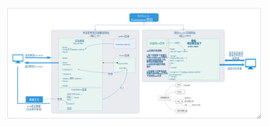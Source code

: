<div style="overflow:scroll;resize:both">
	<svg width="1978" xmlns:ev="http://www.w3.org/2001/xml-events" viewBox="0 0 1978 871" height="871" xmlns="http://www.w3.org/2000/svg" xmlns:xlink="http://www.w3.org/1999/xlink"><style type="text/css"><![CDATA[
.st6 {fill:#0e7c67;font-family:宋体;font-size:14pt}
.st7 {fill:#1f6391;font-family:宋体;font-size:10pt}
.st5 {fill:#1f6391;font-family:宋体;font-size:12pt}
.st2 {fill:#1f6391;font-family:宋体;font-size:14pt}
.st8 {fill:#303030;font-family:宋体;font-size:10pt}
.st9 {fill:#303030;font-family:宋体;font-size:9pt}
.st4 {fill:#ffffff;font-family:宋体;font-size:14pt}
.st1 {fill:#ffffff;font-family:宋体;font-size:20pt}
.st3 {font-size:12pt}
]]></style><defs><linearGradient y1="0%" y2="100%" id="lg1" x1="0%" x2="0%"><stop offset="0" stop-color="#fbfbfb"/><stop offset="1" stop-color="#efefef"/></linearGradient></defs><g id="page1" transform="translate(5,5)"><rect stroke="#808080" width="1968" height="861" x="0" fill="#ffffff" y="0"/><path stroke="#6d6d6d" d="M0,0C0,-45.5,47.9,-101,87,-101" id="shape1" transform="translate(1219.71,701.53)" fill="none"/><path stroke="#6d6d6d" d="M0,0C0,-21.2,47.9,-47,87,-47" id="shape2" transform="translate(1219.71,701.53)" fill="none"/><path stroke="#6d6d6d" d="M0,0C0,12.2,47.9,27,87,27" id="shape3" transform="translate(1219.71,701.53)" fill="none"/><path stroke="#6d6d6d" d="M0,0L8,0L8,-13C8,-16.6,10.4,-19,14,-19L20,-19" id="shape4" transform="translate(1352.71,728.53)" fill="none"/><path stroke="#6d6d6d" d="M0,0L8,0L8,3C8,6.6,10.4,9,14,9L20,9" id="shape5" transform="translate(1352.71,728.53)" fill="none"/><path stroke="#6d6d6d" d="M0,0L8,0L8,31C8,34.6,10.4,37,14,37L20,37" id="shape6" transform="translate(1352.71,728.53)" fill="none"/><path stroke="#6d6d6d" d="M0,0L8,0L8,3C8,6.6,10.4,9,14,9L20,9" id="shape7" transform="translate(1344.71,600.53)" fill="none"/><path stroke="#6d6d6d" d="M0,0L8,0L8,0C8,0,8,0,8,0L20,0" id="shape8" transform="translate(1410.71,765.53)" fill="none"/><path stroke="#6d6d6d" d="M0,0C0,45.5,47.9,101,87,101" id="shape9" transform="translate(1219.71,701.53)" fill="none"/><g id="shape10" transform="translate(948,40.75)"><path stroke="#3498db" d="M214.7,66C220.9,66,226,60.9,226,54.7L226,11.3C226,5.1,220.9,0,214.7,0L11.3,0C5.1,0,0,5.1,0,11.3L0,54.7C0,60.9,5.1,66,11.3,66L214.7,66z" fill="#3498db"/><text class="st1"><tspan x="64" y="28">SVG1.1-</tspan><tspan x="9" y="59">Translation项目</tspan></text></g><g transform="translate(278.27,499)"/><g transform="translate(40,172)"><g transform="translate(0,20.29)"><path stroke="#8d9cb1" d="M669.7,649.9C675.9,649.9,681,644.8,681,638.5L681,11.3C681,5.1,675.9,0,669.7,0L11.3,0C5.1,0,0,5.1,0,11.3L0,638.5C0,644.8,5.1,649.9,11.3,649.9L669.7,649.9z" id="shape11" transform="translate(302,-20.15)" fill="#e9ebef"/><g transform="translate(785,9.64)"><path stroke="#83b3e3" d="M171.9,74.7L171.9,0L0,0L0,74.7L171.9,74.7z" id="shape12" transform="translate(0,40)" fill="#e8eff8"/><g id="shape13" transform="translate(29.97,0)"><text class="st2"><tspan x="8" y="26.3">public目录</tspan></text></g><g id="shape14" transform="translate(10.97,71.45)"><text class="st2"><tspan x="6" y="14.8">tinymce.min.js</tspan></text></g></g><g transform="translate(785,156.55)"><path stroke="#7eccb6" d="M169,114.3L169,0L0,0L0,114.3L169,114.3z" id="shape15" transform="translate(0,41.85)" fill="#e7f4f0"/><g id="shape16" transform="translate(9,-0)"><text class="st2"><tspan x="32" y="26.3">views目录</tspan></text></g><g id="shape17" transform="translate(8.01,62.66)"><text class="st2"><tspan x="26" y="25.8">layout.hbs</tspan></text></g><g id="shape18" transform="translate(8.01,95.38)"><text class="st2"><tspan x="36" y="27.9">test.hbs</tspan></text></g></g><g id="shape19" transform="matrix(-1,0,0,-1,813,234.6)"><path stroke="#303030" d="M0,-0L106,-0" fill="none"/><path stroke="#303030" d="M-4,-0C-4,-2.2,-2.2,-4,-0,-4C2.2,-4,4,-2.2,4,-0C4,2.2,2.2,4,0,4C-2.2,4,-4,2.2,-4,-0" stroke-linecap="round" fill="#303030" stroke-width="1"/><path stroke="#303030" d="M106,-4L114,-0L106,4L106,-4" stroke-linecap="round" fill="#303030" stroke-width="1"/></g><g transform="translate(356.74,42.87)"><path stroke="#7eccb6" d="M342.3,383.5L342.3,0L0,0L0,383.5L342.3,383.5z" id="shape20" fill="#e7f4f0"/><g id="shape21" transform="translate(88.26,19.28)"><text class="st2"><tspan x="38" y="5.6">渲染模板</tspan><tspan x="26" y="27.6">layout.hbs</tspan></text></g><g id="shape22" transform="translate(20.26,57.84)"><text class="st2"><tspan class="st3" x="4" y="19">&lt;head></tspan><tspan class="st3" x="4" y="37">    &lt;script引入tinymce.min.js"></tspan><tspan class="st3" x="4" y="55">&lt;/head></tspan><tspan class="st3" x="4" y="101">﻿&lt;body></tspan><tspan class="st3" x="4" y="137">&lt;form></tspan><tspan class="st3" x="4" y="155">   &lt;textarea></tspan><tspan class="st3" x="4" y="191">     {{{body}}}</tspan><tspan class="st3" x="4" y="227">   &lt;/textarea></tspan><tspan class="st3" x="4" y="263">   &lt;button>保存&lt;/button></tspan><tspan class="st3" x="4" y="281">&lt;/form></tspan><tspan class="st3" x="4" y="317">&lt;/body></tspan></text></g></g><g id="shape23" transform="matrix(-1,0,0,-1,869,287.1)"><path stroke="#236ea1" d="M0,0C18,-34.1,194.5,-34.4,354.7,-0.9" fill="none"/><path stroke="#236ea1" d="M359,0L354.5,-4L354.5,-4C354.9,-3,354.9,-2,354.7,-0.9C354.5,.2,354,1.1,353.3,1.9L359,0" stroke-linecap="round" fill="#236ea1" stroke-width="1"/><rect width="38.8" transform="matrix(-1,-0,0,-1,215.9,-68.8)" height="22" x="89.1" fill="#ffffff" y="-45.4"/><text class="st2" transform="matrix(-1,-0,0,-1,215.9,-68.8)"><tspan x="88.9" y="-27.4">替换</tspan></text></g><g id="shape24" transform="matrix(-0.99,0.17,-0.17,-0.99,785,87)"><path stroke="#236ea1" d="M0,0C90.9,23.3,195.6,24.4,218.4,3.3" fill="none"/><path stroke="#236ea1" d="M221.3,0L215.6,2L215.6,2C216.6,2.2,217.6,2.7,218.4,3.4C219.3,4.1,219.9,4.9,220.2,5.9L221.3,0" stroke-linecap="round" fill="#236ea1" stroke-width="1"/></g><g transform="translate(0,156.55)"><g><g transform="translate(0,14.21)"><path stroke="#008ccc" d="M2.3,0L79.4,0C80.7,0,81.8,1,81.8,2.3L81.8,51.6C81.8,52.9,80.7,54,79.4,54L49.1,54L49.1,61.7L59.7,61.7C59.7,61.8,60.5,61.8,60.5,62.7C60.5,62.7,60.5,66,60.5,66C60.5,66,60.4,67,59.6,67C59.6,67,22.1,67,22.1,67C21.2,67,21.2,66,21.2,66C21.2,66,21.2,63.6,21.2,62.7C21.2,61.8,22.1,61.7,22.1,61.7L32.7,61.7L32.7,54L2.3,54C1,54,0,52.9,0,51.6L0,2.3C0,1,1,0,2.3,0z" id="shape25" fill="#008ccc"/><path stroke="#ffffff" d="M2.1,0L71.5,0C72.6,0,73.6,.9,73.6,2.2L73.6,41.3C73.6,42.5,72.6,43.5,71.5,43.5L2.1,43.5C.9,43.5,0,42.5,0,41.3L0,2.2C0,.9,.9,0,2.1,0z" id="shape26" transform="translate(4.09,4.35)" fill="#ffffff"/></g><g transform="translate(78.9,0)"><path stroke="#3498db" d="M0,7.7L23.6,15.4L39.7,15.4L25.5,10.8L205.1,10.8L205.1,4.6L25.5,4.6L39.7,0L23.6,0L0,7.7z" id="shape27" transform="matrix(-1,0,0,-1,223.1,46.2)" fill="#3498db"/><g id="shape28"><text class="st2"><tspan x="17" y="26.3">请求网页test.html</tspan></text></g></g></g><path stroke="#3498db" d="M0,7.7L23.6,15.4L39.7,15.4L25.5,10.8L267,10.8L267,4.6L25.5,4.6L39.7,0L23.6,0L0,7.7z" id="shape29" transform="matrix(1,-0,0,1,89.7,71.5)" fill="#3498db"/><g id="shape30" transform="translate(63.45,98.42)"><text class="st2"><tspan x="31" y="16.6">返回网页test.html</tspan></text></g></g><path stroke="#7eccb6" d="M340,178.5L340,0L0,0L0,178.5L340,178.5z" id="shape31" transform="translate(357,431.71)" fill="#e7f4f0"/><g transform="translate(46,258.74)"><path stroke="#3498db" d="M2,0L2,286.2L248.4,286.2L248.4,284.2L252.4,288.2L248.4,292.2L248.4,290.2L-2,290.2L-2,0L2,0z" id="shape32" transform="translate(-8,5.07)" fill="#3498db"/><g id="shape33" transform="translate(33.88,305.41)"><text class="st2"><tspan x="32.1" y="15.3">post提交数据</tspan><tspan x="23.1" y="37.3">(点击保存按钮)</tspan></text></g><g id="shape34" transform="translate(56.23,238.81)"><path stroke="#3498db" d="M132,47.7L132,0L0,0L0,47.7L132,47.7z" fill="#3498db"/><text class="st4"><tspan x="28" y="30.8">数据正文</tspan></text></g></g><g id="shape35" transform="matrix(0.99,0.14,-0.14,0.99,234.2,521.4)"><path stroke="#236ea1" d="M0,0C78.2,-22.5,167,-23.6,186.2,-3.6" fill="none"/><path stroke="#236ea1" d="M188.8,0L188.2,-6L188.2,-6C187.7,-5,187.1,-4.2,186.2,-3.6C185.3,-2.9,184.3,-2.6,183.3,-2.5L188.8,0" stroke-linecap="round" fill="#236ea1" stroke-width="1"/><rect width="38.8" transform="matrix(0.99,-0.14,0.14,0.99,4.8,18.5)" height="22" x="110.9" fill="#ffffff" y="-34.7"/><text class="st2" transform="matrix(0.99,-0.14,0.14,0.99,4.8,18.5)"><tspan x="110.7" y="-16.7">替换</tspan></text></g><g id="shape36" transform="matrix(0.63,-0.77,0.77,0.63,697,521)"><path stroke="#236ea1" d="M0,0C90.5,63.8,238,64.9,298.9,3.2" fill="none"/><path stroke="#236ea1" d="M301.9,0L296.2,1.7L296.2,1.7C297.2,1.9,298.1,2.4,298.9,3.2C299.7,3.9,300.2,4.9,300.5,5.8L301.9,0" stroke-linecap="round" fill="#236ea1" stroke-width="1"/><rect width="38.8" transform="matrix(0.63,0.77,-0.77,0.63,111.8,-105.9)" height="22" x="148.7" fill="#ffffff" y="53.9"/><text class="st2" transform="matrix(0.63,0.77,-0.77,0.63,111.8,-105.9)"><tspan x="148.5" y="71.9">写入</tspan></text></g></g><g id="shape37" transform="translate(527,18.26)"><text class="st2"><tspan x="19" y="10.7">所见即所得文献翻译网站</tspan><tspan x="74" y="32.7">(端口: 80)</tspan></text></g></g><g id="shape38" transform="translate(1061,106.75)"><path stroke="#236ea1" d="M0,0L0,25.3L-378.5,25.3L-378.5,61" fill="none"/><path stroke="#236ea1" d="M-378.5,65.4L-375.5,60.2L-375.5,60.2C-376.4,60.7,-377.4,61,-378.5,61C-379.6,61,-380.6,60.7,-381.5,60.2L-378.5,65.4" stroke-linecap="round" fill="#236ea1" stroke-width="1"/></g><g transform="translate(1152.25,986)"/><g transform="translate(1407.02,-311)"><g id="shape39" transform="translate(305.44,670)"><text class="st2"><tspan x="7" y="-4.8">请求某目录或</tspan><tspan x="7" y="17.2">具体文件的文</tspan><tspan x="35" y="39.2">档页面</tspan></text></g><g id="shape40" transform="translate(293.99,767.08)"><text class="st2"><tspan x="9" y="22.9">返回对应页面</tspan></text></g><g transform="translate(-358.43,481)"><path stroke="#8d9cb1" d="M626.1,406C632.3,406,637.4,400.9,637.4,394.7L637.4,11.3C637.4,5.1,632.3,0,626.1,0L11.3,0C5.1,0,0,5.1,0,11.3L0,394.7C0,400.9,5.1,406,11.3,406L626.1,406z" id="shape41" fill="#e9ebef"/><path stroke="#3498db" d="M0,11.2L11.2,0L11.2,6.7L149.9,6.7L149.9,15.7L11.2,15.7L11.2,22.4L0,11.2z" id="shape42" transform="translate(641.57,227.66)" fill="#3498db"/><path stroke="#3498db" d="M0,11.2L11.2,0L11.2,6.7L149.9,6.7L149.9,15.7L11.2,15.7L11.2,22.4L0,11.2z" id="shape43" transform="translate(641.57,227.66)" fill="#3498db"/><g id="shape44" transform="translate(28.35,149.59)"><text class="st5"><tspan x="4.4" y="19">md文档分布说明:</tspan><tspan x="4.4" y="55">1.每个目录有个目录主</tspan><tspan x="4.4" y="73">页README.md,内容为:</tspan><tspan x="4.4" y="91">(1)指向该目录各个内</tspan><tspan x="4.4" y="109">容对应页面的链接</tspan><tspan x="4.4" y="127">(2)该目录功能作用的</tspan><tspan x="4.4" y="145">简介</tspan><tspan x="4.4" y="181">2.目录各个内容对应的</tspan><tspan x="4.4" y="199">页面为该目录md文件夹</tspan><tspan x="4.4" y="217">下的同名md文件</tspan></text></g><g id="shape45" transform="translate(28.35,149.59)"><text class="st5"><tspan x="4.4" y="19">md文档分布说明:</tspan><tspan x="4.4" y="55">1.每个目录有个目录主</tspan><tspan x="4.4" y="73">页README.md,内容为:</tspan><tspan x="4.4" y="91">(1)指向该目录各个内</tspan><tspan x="4.4" y="109">容对应页面的链接</tspan><tspan x="4.4" y="127">(2)该目录功能作用的</tspan><tspan x="4.4" y="145">简介</tspan><tspan x="4.4" y="181">2.目录各个文件对应的</tspan><tspan x="4.4" y="199">页面为该目录md文件夹</tspan><tspan x="4.4" y="217">下的同名md文件</tspan></text></g><g transform="translate(203.78,68.76)"><g transform="translate(2.73,0)"><path stroke="#7eccb6" d="M394.2,323.2L394.2,0L0,0L0,323.2L394.2,323.2z" id="shape46" fill="#e7f4f0"/><path stroke="#7eccb6" d="M394.2,323.2L394.2,0L0,0L0,323.2L394.2,323.2z" id="shape47" fill="#e7f4f0"/><g id="shape48" transform="translate(128.4,0)"><text class="st2"><tspan x="45.2" y="22">模板:</tspan><tspan x="12.2" y="44">项目根目录下</tspan><tspan x="19.2" y="66">index.html</tspan></text></g><g id="shape49" transform="translate(128.4,0)"><text class="st2"><tspan x="45.2" y="22">模板:</tspan><tspan x="12.2" y="44">项目根目录下</tspan><tspan x="19.2" y="66">index.html</tspan></text></g></g><g id="shape50" transform="translate(0,67.48)"><text class="st2"><tspan class="st3" x="4.3" y="19">&lt;body></tspan><tspan class="st3" x="4.3" y="37">  &lt;div id="app">&lt;/div></tspan><tspan class="st3" x="4.3" y="73">  &lt;script></tspan><tspan class="st3" x="4.3" y="91">    window.$docsify = {</tspan><tspan class="st3" x="4.3" y="109">      name: 'svgserver',</tspan><tspan class="st3" x="4.3" y="127">      repo: ''</tspan><tspan class="st3" x="4.3" y="145">    }</tspan><tspan class="st3" x="4.3" y="163">  &lt;/script></tspan><tspan class="st3" x="4.3" y="199">  &lt;script src="//unpkg.com/docsify/lib/</tspan><tspan class="st3" x="4.3" y="217">docsify.min.js"></tspan><tspan class="st3" x="4.3" y="235">  &lt;/script></tspan><tspan class="st3" x="4.3" y="253">&lt;/body></tspan></text></g><g id="shape51" transform="translate(0,67.48)"><text class="st2"/></g></g><g transform="translate(800.42,227.66)"><path stroke="#008ccc" d="M2.3,0L78.8,0C80.1,0,81.2,1.2,81.2,2.8L81.2,61.3C81.2,62.9,80.1,64.2,78.8,64.2L48.7,64.2L48.7,73.4L59.3,73.4C59.3,73.4,60.1,73.5,60.1,74.6C60.1,74.6,60.1,78.5,60.1,78.5C60.1,78.5,60,79.6,59.1,79.6C59.1,79.6,22,79.6,22,79.6C21,79.6,21,78.5,21,78.5C21,78.5,21,75.6,21,74.6C21,73.5,22,73.4,22,73.4L32.5,73.4L32.5,64.2L2.3,64.2C1,64.2,0,62.9,0,61.3L0,2.8C0,1.2,1,0,2.3,0z" id="shape52" fill="#008ccc"/><path stroke="#ffffff" d="M2.1,0L71,0C72.1,0,73.1,1.1,73.1,2.6L73.1,49.1C73.1,50.6,72.1,51.8,71,51.8L2.1,51.8C.9,51.8,0,50.6,0,49.1L0,2.6C0,1.1,.9,0,2.1,0z" id="shape53" transform="translate(4.06,5.17)" fill="#ffffff"/></g><g transform="translate(800.42,227.66)"><path stroke="#008ccc" d="M2.3,0L78.8,0C80.1,0,81.2,1.2,81.2,2.8L81.2,61.3C81.2,62.9,80.1,64.2,78.8,64.2L48.7,64.2L48.7,73.4L59.3,73.4C59.3,73.4,60.1,73.5,60.1,74.6C60.1,74.6,60.1,78.5,60.1,78.5C60.1,78.5,60,79.6,59.1,79.6C59.1,79.6,22,79.6,22,79.6C21,79.6,21,78.5,21,78.5C21,78.5,21,75.6,21,74.6C21,73.5,22,73.4,22,73.4L32.5,73.4L32.5,64.2L2.3,64.2C1,64.2,0,62.9,0,61.3L0,2.8C0,1.2,1,0,2.3,0z" id="shape54" fill="#008ccc"/><path stroke="#ffffff" d="M2.1,0L71,0C72.1,0,73.1,1.1,73.1,2.6L73.1,49.1C73.1,50.6,72.1,51.8,71,51.8L2.1,51.8C.9,51.8,0,50.6,0,49.1L0,2.6C0,1.1,.9,0,2.1,0z" id="shape55" transform="translate(4.06,5.17)" fill="#ffffff"/></g><path stroke="#3498db" d="M0,11.2L11.2,0L11.2,6.7L189.7,6.7L189.7,15.7L11.2,15.7L11.2,22.4L0,11.2z" id="shape56" transform="matrix(-1,0,0,-1,790.4,283.9)" fill="#3498db"/><path stroke="#3498db" d="M0,11.2L11.2,0L11.2,6.7L189.7,6.7L189.7,15.7L11.2,15.7L11.2,22.4L0,11.2z" id="shape57" transform="matrix(-1,0,0,-1,790.4,283.9)" fill="#3498db"/><g id="shape58" transform="translate(37.73,68.76)"><path stroke="#7eccb6" d="M150,70L150,0L0,0L0,70L150,70z" fill="#e7f4f0"/><text class="st6"><tspan x="18" y="42">对应的md文件</tspan></text></g><g id="shape59" transform="matrix(0.93,0.36,-0.36,0.93,187.8,103.7)"><path stroke="#236ea1" d="M0,0C38,-29,111.7,-29.9,150.7,-2.6" fill="none"/><path stroke="#236ea1" d="M154.2,0L151.8,-5.5L151.8,-5.5C151.7,-4.5,151.3,-3.5,150.7,-2.6C150,-1.7,149.2,-1.1,148.2,-0.7L154.2,0" stroke-linecap="round" fill="#236ea1" stroke-width="1"/><rect width="39.9" transform="matrix(0.93,-0.36,0.36,0.93,16.2,26.2)" height="15" x="58.5" fill="#ffffff" y="-37.4"/><text class="st7" transform="matrix(0.93,-0.36,0.36,0.93,16.2,26.2)"><tspan x="58.3" y="-25.4">加载到</tspan></text></g><g id="shape60" transform="translate(206.51,22.92)"><text class="st2"><tspan x="39.1" y="7.5">项目docsify文档网站</tspan><tspan x="77.1" y="29.5">(端口:3000)</tspan></text></g></g></g><g id="shape61" transform="translate(1061,106.75)"><path stroke="#236ea1" d="M0,0L0,25.3L306.3,25.3L306.3,58.9" fill="none"/><path stroke="#236ea1" d="M306.3,63.3L309.3,58.1L309.3,58.1C308.4,58.6,307.4,58.9,306.3,58.9C305.2,58.9,304.2,58.6,303.3,58.1L306.3,63.3" stroke-linecap="round" fill="#236ea1" stroke-width="1"/></g><g transform="translate(1172.71,682.53)"><g id="shape62"><path fill-opacity="0.08" d="M8.8,2L89.2,2C92.9,2,96,5.1,96,8.8L96,33.2C96,36.9,92.9,40,89.2,40L8.8,40C5.1,40,2,36.9,2,33.2L2,8.8C2,5.1,5.1,2,8.8,2z" fill="#000000"/><path stroke="#96a6a6" d="M6.8,0L87.2,0C90.9,0,94,3.1,94,6.8L94,31.2C94,34.9,90.9,38,87.2,38L6.8,38C3.1,38,0,34.9,0,31.2L0,6.8C0,3.1,3.1,0,6.8,0z" fill="url(#lg1)"/></g><text class="st8"><tspan x="16" y="23.5">项目根目录</tspan></text></g><g transform="translate(1306.71,583.53)"><g id="shape63"><path fill-opacity="0.08" d="M8.1,2L33.9,2C37.3,2,40,4.7,40,8.1L40,29.9C40,33.3,37.3,36,33.9,36L8.1,36C4.7,36,2,33.3,2,29.9L2,8.1C2,4.7,4.7,2,8.1,2z" fill="#000000"/><path stroke="#838383" d="M6.1,0L31.9,0C35.3,0,38,2.7,38,6.1L38,27.9C38,31.3,35.3,34,31.9,34L6.1,34C2.7,34,0,31.3,0,27.9L0,6.1C0,2.7,2.7,0,6.1,0z" fill="url(#lg1)"/></g><text class="st8"><tspan x="14" y="21.5">md</tspan></text></g><g transform="translate(1306.71,637.53)"><g id="shape64"><path fill-opacity="0.08" d="M8.1,2L69.9,2C73.3,2,76,4.7,76,8.1L76,29.9C76,33.3,73.3,36,69.9,36L8.1,36C4.7,36,2,33.3,2,29.9L2,8.1C2,4.7,4.7,2,8.1,2z" fill="#000000"/><path stroke="#838383" d="M6.1,0L67.9,0C71.3,0,74,2.7,74,6.1L74,27.9C74,31.3,71.3,34,67.9,34L6.1,34C2.7,34,0,31.3,0,27.9L0,6.1C0,2.7,2.7,0,6.1,0z" fill="url(#lg1)"/></g><text class="st8"><tspan x="14" y="21.5">test.js</tspan></text></g><g transform="translate(1306.71,711.53)"><g id="shape65"><path fill-opacity="0.08" d="M8.1,2L41.9,2C45.3,2,48,4.7,48,8.1L48,29.9C48,33.3,45.3,36,41.9,36L8.1,36C4.7,36,2,33.3,2,29.9L2,8.1C2,4.7,4.7,2,8.1,2z" fill="#000000"/><path stroke="#838383" d="M6.1,0L39.9,0C43.3,0,46,2.7,46,6.1L46,27.9C46,31.3,43.3,34,39.9,34L6.1,34C2.7,34,0,31.3,0,27.9L0,6.1C0,2.7,2.7,0,6.1,0z" fill="url(#lg1)"/></g><text class="st8"><tspan x="14" y="21.5">css</tspan></text></g><g transform="translate(1372.71,691.53)"><path stroke="#838383" d="M0,18L60,18" id="shape66" fill="none"/><text class="st9"><tspan x="5" y="14">menu.css</tspan></text></g><g transform="translate(1372.71,719.53)"><path stroke="#838383" d="M0,18L66,18" id="shape67" fill="none"/><text class="st9"><tspan x="5" y="14">README.md</tspan></text></g><g transform="translate(1372.71,747.53)"><path stroke="#838383" d="M0,18L38,18" id="shape68" fill="none"/><text class="st9"><tspan x="5" y="14">md</tspan></text></g><g transform="translate(1364.71,591.53)"><path stroke="#838383" d="M0,18L72,18" id="shape69" fill="none"/><text class="st9"><tspan x="5" y="14">test.js.md</tspan></text></g><g transform="translate(1430.71,747.53)"><path stroke="#838383" d="M0,18L78,18" id="shape70" fill="none"/><text class="st9"><tspan x="5" y="14">menu.css.md</tspan></text></g><g transform="translate(1306.71,785.53)"><g id="shape71"><path fill-opacity="0.08" d="M8.1,2L83.9,2C87.3,2,90,4.7,90,8.1L90,29.9C90,33.3,87.3,36,83.9,36L8.1,36C4.7,36,2,33.3,2,29.9L2,8.1C2,4.7,4.7,2,8.1,2z" fill="#000000"/><path stroke="#838383" d="M6.1,0L81.9,0C85.3,0,88,2.7,88,6.1L88,27.9C88,31.3,85.3,34,81.9,34L6.1,34C2.7,34,0,31.3,0,27.9L0,6.1C0,2.7,2.7,0,6.1,0z" fill="url(#lg1)"/></g><text class="st8"><tspan x="14" y="21.5">README.md</tspan></text></g><g id="shape72" transform="translate(472.5,625)"><text class="st2"><tspan x="26" y="16">handlebars渲染</tspan></text></g><g id="shape73" transform="translate(454,661)"><text class="st7"><tspan x="4" y="16">&lt;!DOCTYPE html.......></tspan><tspan x="4" y="31">&lt;html.....></tspan><tspan x="4" y="46">&lt;head>.....&lt;/head></tspan><tspan x="4" y="61">&lt;body></tspan><tspan x="4" y="91">{{{body}}}</tspan><tspan x="4" y="121">&lt;/body></tspan><tspan x="4" y="136">&lt;/html></tspan></text></g></g></svg>
</div>